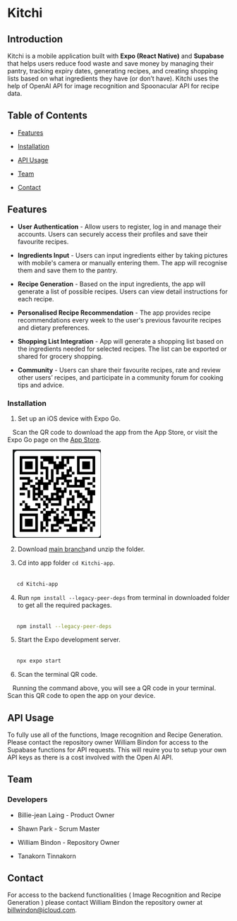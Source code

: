 # Kitchi


## Introduction


Kitchi is a mobile application built with **Expo (React Native)** and **Supabase** that helps users reduce food waste and save money by managing their pantry, tracking expiry dates, generating recipes, and creating shopping lists based on what ingredients they have (or don’t have). Kitchi uses the help of OpenAI API for image recognition and Spoonacular API for recipe data.

## Table of Contents

  

- [Features](#features)

- [Installation](#installation)

- [API Usage](#api-usage)

- [Team](#team)

- [Contact](#contact)

  

## Features



- **User Authentication** - Allow users to register, log in and manage their accounts. Users can securely access their profiles and save their favourite recipes.

- **Ingredients Input** - Users can input ingredients either by taking pictures with mobile's camera or manually entering them. The app will recognise them and save them to the pantry.

- **Recipe Generation** - Based on the input ingredients, the app will generate a list of possible recipes. Users can view detail instructions for each recipe.

- **Personalised Recipe Recommendation** - The app provides recipe recommendations every week to the user's previous favourite recipes and dietary preferences.

- **Shopping List Integration** - App will generate a shopping list based on the ingredients needed for selected recipes. The list can be exported or shared for grocery shopping.

- **Community** - Users can share their favourite recipes, rate and review other users’ recipes, and participate in a community forum for cooking tips and advice.

### Installation



1. Set up an iOS device with Expo Go.  

   Scan the QR code to download the app from the App Store, or visit the Expo Go page on the [App Store](https://apps.apple.com/us/app/expo-go/id982107779).  

   <img src="Kitchi-app/assets/images/qr.png" alt="QR Code" width="200" height="200" />

2. Download [main branch](https://github.com/UUillieee/Kitchi-Project/archive/refs/heads/main.zip)and unzip the folder.


3. Cd into app folder `cd Kitchi-app`.

```bash

   cd Kitchi-app

```
  

4. Run `npm install --legacy-peer-deps` from terminal in downloaded folder to get all the required packages.

  

```bash

   npm install --legacy-peer-deps

```

  

5. Start the Expo development server.

  

```bash

   npx expo start

```

  

6. Scan the terminal QR code.  

   Running the command above, you will see a QR code in your terminal. Scan this QR code to open the app on your device.

## API Usage



To fully use all of the functions, Image recognition and Recipe Generation. Please contact the repository owner William Bindon for access to the Supabase functions for API requests. This will reuire you to setup your own API keys as there is a cost involved with the Open AI API.

## Team



### Developers

  

- Billie-jean Laing - Product Owner

- Shawn Park - Scrum Master

- William Bindon - Repository Owner

- Tanakorn Tinnakorn 

  

## Contact

  

For access to the backend functionalities ( Image Recognition and Recipe Generation ) please contact William Bindon the repository owner at billwindon@icloud.com.

